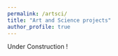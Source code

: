 ```yaml
---
permalink: /artsci/
title: "Art and Science projects"
author_profile: true
---
```




Under Construction ! 
